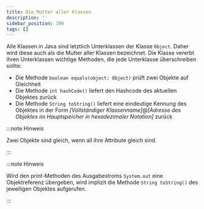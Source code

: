 ```yaml
---
title: Die Mutter aller Klassen
description: ''
sidebar_position: 190
tags: []
---
```


Alle Klassen in Java sind letztlich Unterklassen der Klasse `Object`. Daher wird diese auch als die Mutter aller Klassen bezeichnet. Die Klasse vererbt ihren Unterklassen wichtige Methoden, die jede Unterklasse überschreiben sollte:

- Die Methode `boolean equals(object: Object)` prüft zwei Objekte auf Gleichheit
- Die Methode `int hashCode()` liefert den Hashcode des aktuellen Objektes zurück
- Die Methode `String toString()` liefert eine eindeutige Kennung des Objektes in der Form _[Vollständiger Klassenname]_@_[Adresse des Objektes im Hauptspeicher in hexadezimaler Notation]_ zurück

:::note Hinweis

Zwei Objekte sind gleich, wenn all ihre Attribute gleich sind.

:::

:::note Hinweis

Wird den print-Methoden des Ausgabestroms `System.out` eine Objektreferenz übergeben, wird implizit die Methode `String toString()` des jeweiligen Objektes aufgerufen.

:::
